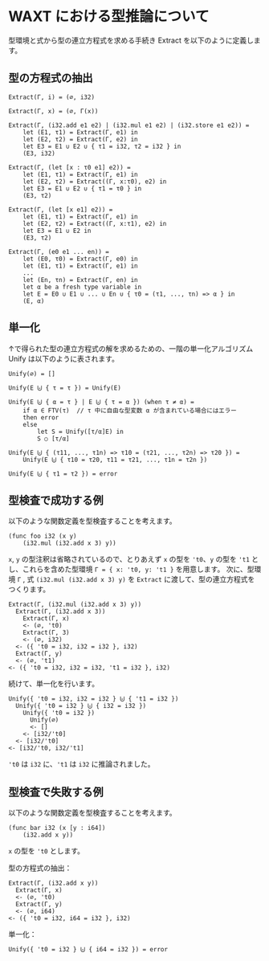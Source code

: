 # WAXT における型推論について

型環境と式から型の連立方程式を求める手続き Extract を以下のように定義します。

## 型の方程式の抽出

```text
Extract(Γ, i) = (∅, i32)

Extract(Γ, x) = (∅, Γ(x))

Extract(Γ, (i32.add e1 e2) | (i32.mul e1 e2) | (i32.store e1 e2)) =
    let (E1, τ1) = Extract(Γ, e1) in
    let (E2, τ2) = Extract(Γ, e2) in
    let E3 = E1 ∪ E2 ∪ { τ1 = i32, τ2 = i32 } in
    (E3, i32)

Extract(Γ, (let [x : τ0 e1] e2)) =
    let (E1, τ1) = Extract(Γ, e1) in
    let (E2, τ2) = Extract((Γ, x:τ0), e2) in
    let E3 = E1 ∪ E2 ∪ { τ1 = τ0 } in
    (E3, τ2)

Extract(Γ, (let [x e1] e2)) =
    let (E1, τ1) = Extract(Γ, e1) in
    let (E2, τ2) = Extract((Γ, x:τ1), e2) in
    let E3 = E1 ∪ E2 in
    (E3, τ2)

Extract(Γ, (e0 e1 ... en)) =
    let (E0, τ0) = Extract(Γ, e0) in
    let (E1, τ1) = Extract(Γ, e1) in
    ...
    let (En, τn) = Extract(Γ, en) in
    let α be a fresh type variable in
    let E = E0 ∪ E1 ∪ ... ∪ En ∪ { τ0 = (τ1, ..., τn) => α } in
    (E, α)
```

## 単一化

↑で得られた型の連立方程式の解を求めるための、一階の単一化アルゴリズム Unify は以下のように表されます。

```text
Unify(∅) = []

Unify(E ⨄ { τ = τ }) = Unify(E)

Unify(E ⨄ { α = τ } | E ⨄ { τ = α }) (when τ ≠ α) =
    if α ∈ FTV(τ)  // τ 中に自由な型変数 α が含まれている場合にはエラー
    then error
    else
        let S = Unify([τ/α]E) in
        S ○ [τ/α]

Unify(E ⨄ { (τ11, ..., τ1n) => τ10 = (τ21, ..., τ2n) => τ20 }) =
    Unify(E ⨄ { τ10 = τ20, τ11 = τ21, ..., τ1n = τ2n })

Unify(E ⨄ { τ1 = τ2 }) = error
```

## 型検査で成功する例

以下のような関数定義を型検査することを考えます。

```wasm
(func foo i32 (x y)
    (i32.mul (i32.add x 3) y))
```

`x`, `y` の型注釈は省略されているので、とりあえず `x` の型を `'t0`、`y` の型を `'t1` とし、これらを含めた型環境 `Γ = { x: 't0, y: 't1 }` を用意します。
次に、型環境 `Γ` , 式 `(i32.mul (i32.add x 3) y)` を `Extract` に渡して、型の連立方程式をつくります。

```text
Extract(Γ, (i32.mul (i32.add x 3) y))
  Extract(Γ, (i32.add x 3))
    Extract(Γ, x)
    <- (∅, 't0)
    Extract(Γ, 3)
    <- (∅, i32)
  <- ({ 't0 = i32, i32 = i32 }, i32)
  Extract(Γ, y)
  <- (∅, 't1)
<- ({ 't0 = i32, i32 = i32, 't1 = i32 }, i32)
```

続けて、単一化を行います。

```text
Unify({ 't0 = i32, i32 = i32 } ⨄ { 't1 = i32 })
  Unify({ 't0 = i32 } ⨄ { i32 = i32 })
    Unify({ 't0 = i32 })
      Unify(∅)
      <- []
    <- [i32/'t0]
  <- [i32/'t0]
<- [i32/'t0, i32/'t1]
```

`'t0` は `i32` に、`'t1` は `i32` に推論されました。

## 型検査で失敗する例

以下のような関数定義を型検査することを考えます。

```wasm
(func bar i32 (x [y : i64])
    (i32.add x y))
```

`x` の型を `'t0` とします。

型の方程式の抽出：

```text
Extract(Γ, (i32.add x y))
  Extract(Γ, x)
  <- (∅, 't0)
  Extract(Γ, y)
  <- (∅, i64)
<- ({ 't0 = i32, i64 = i32 }, i32)
```

単一化：

```text
Unify({ 't0 = i32 } ⨄ { i64 = i32 }) = error
```
